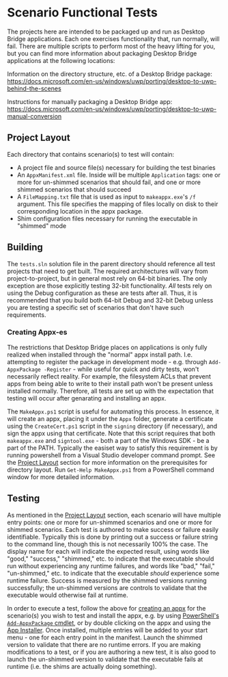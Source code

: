 
# Scenario Functional Tests

The projects here are intended to be packaged up and run as Desktop Bridge applications. Each one exercises functionality that, run normally, will fail. There are multiple scripts to perform most of the heavy lifting for you, but you can find more information about packaging Desktop Bridge applications at the following locations:

Information on the directory structure, etc. of a Desktop Bridge package: https://docs.microsoft.com/en-us/windows/uwp/porting/desktop-to-uwp-behind-the-scenes

Instructions for manually packaging a Desktop Bridge app: https://docs.microsoft.com/en-us/windows/uwp/porting/desktop-to-uwp-manual-conversion

## Project Layout
Each directory that contains scenario(s) to test will contain:

* A project file and source file(s) necessary for building the test binaries
* An `AppxManifest.xml` file. Inside will be multiple `Application` tags: one or more for un-shimmed scenarios that should fail, and one or more shimmed scenarios that should succeed
* A `FileMapping.txt` file that is used as input to `makeappx.exe`'s `/f` argument. This file specifies the mapping of files locally on disk to their corresponding location in the appx package.
* Shim configuration files necessary for running the executable in "shimmed" mode

## Building
The `tests.sln` solution file in the parent directory should reference all test projects that need to get built. The required architectures will vary from project-to-project, but in general most rely on 64-bit binaries. The only exception are those explicitly testing 32-bit functionality. _All_ tests rely on using the Debug configuration as these are tests after all. Thus, it is recommended that you build both 64-bit Debug and 32-bit Debug unless you are testing a specific set of scenarios that don't have such requirements.

### Creating Appx-es
The restrictions that Desktop Bridge places on applications is only fully realized when installed through the "normal" appx install path. I.e. attempting to register the package in development mode - e.g. through `Add-AppxPackage -Register` - while useful for quick and dirty tests, won't necessarily reflect reality. For example, the filesystem ACLs that prevent apps from being able to write to their install path won't be present unless installed normally. Therefore, all tests are set up with the expectation that testing will occur after genarating and installing an appx.

The `MakeAppx.ps1` script is useful for automating this process. In essence, it will create an appx, placing it under the `Appx` folder, generate a certificate using the `CreateCert.ps1` script in the `signing` directory (if necessary), and sign the appx using that certificate. Note that this script requires that both `makeappx.exe` and `signtool.exe` - both a part of the Windows SDK - be a part of the PATH. Typically the easiset way to satisfy this requirement is by running powershell from a Visual Studio developer command prompt. See the [Project Layout](#Project-Layout) section for more information on the prerequisites for directory layout. Run `Get-Help MakeAppx.ps1` from a PowerShell command window for more detailed information.

## Testing
As mentioned in the [Project Layout](#Project-Layout) section, each scenario will have multiple entry points: one or more for un-shimmed scenarios and one or more for shimmed scenarios. Each test is authored to make success or failure easily identifiable. Typically this is done by printing out a success or failure string to the command line, though this is not necessarily 100% the case. The display name for each will indicate the expected result, using words like "good," "success," "shimmed," etc. to indicate that the executable should run without experiencing any runtime failures, and words like "bad," "fail," "un-shimmed," etc. to indicate that the executable _should_ experience some runtime failure. Success is measured by the shimmed versions running successfully; the un-shimmed versions are controls to validate that the executable would otherwise fail at runtime.

In order to execute a test, follow the above for [creating an appx](#Creating-Appx-es) for the scenario(s) you wish to test and install the appx, e.g. by using [PowerShell's `Add-AppxPackage` cmdlet](https://docs.microsoft.com/en-us/powershell/module/appx/add-appxpackage?view=win10-ps), or by double clicking on the appx and using the [App Installer](https://www.microsoft.com/en-us/store/p/app-installer/9nblggh4nns1?activetab=pivot%3aoverviewtab). Once installed, multiple entries will be added to your start menu - one for each entry point in the manifest. Launch the shimmed version to validate that there are no runtime errors. If you are making modifications to a test, or if you are authoring a new test, it is also good to launch the un-shimmed version to validate that the executable fails at runtime (i.e. the shims are actually doing something).
